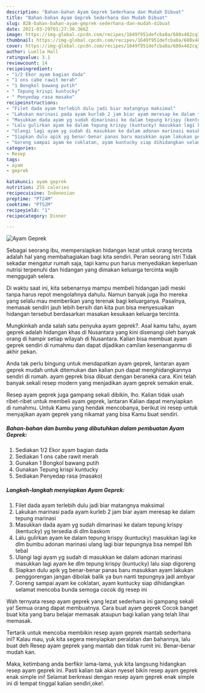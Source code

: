 ```yaml
---
description: "Bahan-bahan Ayam Geprek Sederhana dan Mudah Dibuat"
title: "Bahan-bahan Ayam Geprek Sederhana dan Mudah Dibuat"
slug: 828-bahan-bahan-ayam-geprek-sederhana-dan-mudah-dibuat
date: 2021-03-29T01:27:30.366Z
image: https://img-global.cpcdn.com/recipes/1649f951defcba8a/680x482cq70/ayam-geprek-foto-resep-utama.jpg
thumbnail: https://img-global.cpcdn.com/recipes/1649f951defcba8a/680x482cq70/ayam-geprek-foto-resep-utama.jpg
cover: https://img-global.cpcdn.com/recipes/1649f951defcba8a/680x482cq70/ayam-geprek-foto-resep-utama.jpg
author: Luella Hall
ratingvalue: 3.1
reviewcount: 14
recipeingredient:
- "1/2 Ekor ayam bagian dada"
- "1 ons cabe rawit merah"
- "1 Bongkol bawang putih"
- " Tepung krispi kuntucky"
- " Penyedap rasa masako"
recipeinstructions:
- "Filet dada ayam terlebih dulu jadi biar matangnya maksimal"
- "Lakukan marinasi pada ayam kurleb 2 jam biar ayam meresap ke dalam tepung marinasi"
- "Masukkan dada ayam yg sudah dimarinasi ke dalam tepung krispy (kentucky) yg tersedia di dlm baskom"
- "Lalu gulirkan ayam ke dalam tepung krispy (kuntucky) masukkan lagi ke dlm bumbu adonan marinasi ulang lagi biar tepungnya bsa nempel lbh tebal"
- "Ulangi lagi ayam yg sudah di masukkan ke dalam adonan marinasi masukkan lagi ayam ke dlm tepung krispy (kuntucky) lalu siap digoreng"
- "Siapkan dulu apik yg benar-benar panas baru masukkan ayam lakukan penggorengan jangan dibolak balik ya bun nanti tepungnya jadi ambyar"
- "Goreng sampai ayam ke coklatan, ayam kuntucky siap dihidangkan selamat mencoba bunda semoga cocok dg resep ini"
categories:
- Resep
tags:
- ayam
- geprek

katakunci: ayam geprek 
nutrition: 255 calories
recipecuisine: Indonesian
preptime: "PT24M"
cooktime: "PT52M"
recipeyield: "1"
recipecategory: Dinner

---
```



![Ayam Geprek](https://img-global.cpcdn.com/recipes/1649f951defcba8a/680x482cq70/ayam-geprek-foto-resep-utama.jpg)

Sebagai seorang ibu, mempersiapkan hidangan lezat untuk orang tercinta adalah hal yang membahagiakan bagi kita sendiri. Peran seorang istri Tidak sekadar mengatur rumah saja, tapi kamu pun harus menyediakan keperluan nutrisi terpenuhi dan hidangan yang dimakan keluarga tercinta wajib menggugah selera.

Di waktu  saat ini, kita sebenarnya mampu membeli hidangan jadi meski tanpa harus repot mengolahnya dahulu. Namun banyak juga lho mereka yang selalu mau memberikan yang terenak bagi keluarganya. Pasalnya, memasak sendiri jauh lebih bersih dan kita pun bisa menyesuaikan hidangan tersebut berdasarkan masakan kesukaan keluarga tercinta. 



Mungkinkah anda salah satu penyuka ayam geprek?. Asal kamu tahu, ayam geprek adalah hidangan khas di Nusantara yang kini disenangi oleh banyak orang di hampir setiap wilayah di Nusantara. Kalian bisa membuat ayam geprek sendiri di rumahmu dan dapat dijadikan camilan kesenanganmu di akhir pekan.

Anda tak perlu bingung untuk mendapatkan ayam geprek, lantaran ayam geprek mudah untuk ditemukan dan kalian pun dapat menghidangkannya sendiri di rumah. ayam geprek bisa dibuat dengan beraneka cara. Kini telah banyak sekali resep modern yang menjadikan ayam geprek semakin enak.

Resep ayam geprek juga gampang sekali dibikin, lho. Kalian tidak usah ribet-ribet untuk membeli ayam geprek, lantaran Kalian dapat menyiapkan di rumahmu. Untuk Kamu yang hendak mencobanya, berikut ini resep untuk menyajikan ayam geprek yang nikamat yang bisa Kamu buat sendiri.

<!--inarticleads1-->

##### Bahan-bahan dan bumbu yang dibutuhkan dalam pembuatan Ayam Geprek:

1. Sediakan 1/2 Ekor ayam bagian dada
1. Sediakan 1 ons cabe rawit merah
1. Gunakan 1 Bongkol bawang putih
1. Gunakan  Tepung krispi kuntucky
1. Sediakan  Penyedap rasa (masako)




<!--inarticleads2-->

##### Langkah-langkah menyiapkan Ayam Geprek:

1. Filet dada ayam terlebih dulu jadi biar matangnya maksimal
1. Lakukan marinasi pada ayam kurleb 2 jam biar ayam meresap ke dalam tepung marinasi
1. Masukkan dada ayam yg sudah dimarinasi ke dalam tepung krispy (kentucky) yg tersedia di dlm baskom
1. Lalu gulirkan ayam ke dalam tepung krispy (kuntucky) masukkan lagi ke dlm bumbu adonan marinasi ulang lagi biar tepungnya bsa nempel lbh tebal
1. Ulangi lagi ayam yg sudah di masukkan ke dalam adonan marinasi masukkan lagi ayam ke dlm tepung krispy (kuntucky) lalu siap digoreng
1. Siapkan dulu apik yg benar-benar panas baru masukkan ayam lakukan penggorengan jangan dibolak balik ya bun nanti tepungnya jadi ambyar
1. Goreng sampai ayam ke coklatan, ayam kuntucky siap dihidangkan selamat mencoba bunda semoga cocok dg resep ini




Wah ternyata resep ayam geprek yang lezat sederhana ini gampang sekali ya! Semua orang dapat membuatnya. Cara buat ayam geprek Cocok banget buat kita yang baru belajar memasak ataupun bagi kalian yang telah lihai memasak.

Tertarik untuk mencoba membikin resep ayam geprek mantab sederhana ini? Kalau mau, yuk kita segera menyiapkan peralatan dan bahannya, lalu buat deh Resep ayam geprek yang mantab dan tidak rumit ini. Benar-benar mudah kan. 

Maka, ketimbang anda berfikir lama-lama, yuk kita langsung hidangkan resep ayam geprek ini. Pasti kalian tak akan nyesel bikin resep ayam geprek enak simple ini! Selamat berkreasi dengan resep ayam geprek enak simple ini di tempat tinggal kalian sendiri,oke!.

